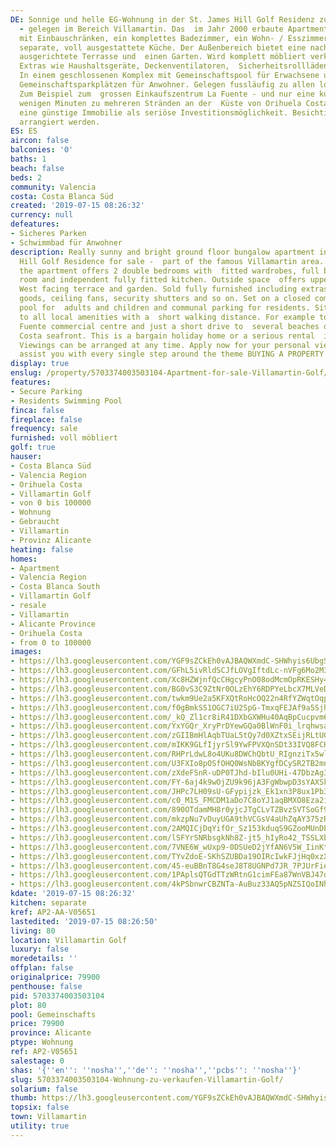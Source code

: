 ```yaml
---
DE: Sonnige und helle EG-Wohnung in der St. James Hill Golf Residenz zu verkaufen
  - gelegen im Bereich Villamartin. Das  im Jahr 2000 erbaute Apartment bietet 2 Sz.
  mit Einbauschränken, ein komplettes Badezimmer, ein Wohn- / Esszimmer  und eine
  separate, voll ausgestattete Küche. Der Außenbereich bietet eine nach Südwesten
  ausgerichtete Terrasse und  einen Garten. Wird komplett möbliert verkauft, einschließlich
  Extras wie Haushaltsgeräte, Deckenventilatoren,  Sicherheitsrollläden und so weiter.
  In einem geschlossenen Komplex mit Gemeinschaftspool für Erwachsene und Kinder  sowie
  Gemeinschaftsparkplätzen für Anwohner. Gelegen fussläufig zu allen lokalen Einrichtungen.
  Zum Beispiel zum  grossen Einkaufszentrum La Fuente - und nur eine kurze Fahrt von
  wenigen Minuten zu mehreren Stränden an der  Küste von Orihuela Costa. Dies ist
  eine günstige Immobilie als seriöse Investitionsmöglichkeit. Besichtigungen können  jederzeit
  arrangiert werden.
ES: ES
aircon: false
balconies: '0'
baths: 1
beach: false
beds: 2
community: Valencia
costa: Costa Blanca Süd
created: '2019-07-15 08:26:32'
currency: null
defeatures:
- Sicheres Parken
- Schwimmbad für Anwohner
description: Really sunny and bright ground floor bungalow apartment in the St James
  Hill Golf Residence for sale -  part of the famous Villamartin area. Built in 2000,
  the apartment offers 2 double bedrooms with  fitted wardrobes, full bathroom, lounge/dining
  room and independent fully fitted kitchen. Outside space  offers upper sunny South
  West facing terrace and garden. Sold fully furnished including extras such as  white
  goods, ceiling fans, security shutters and so on. Set on a closed complex with communal
  pool for  adults and children and communal parking for residents. Situated nearby
  to all local amenities with a  short walking distance. For example to the huge La
  Fuente commercial centre and just a short drive to  several beaches on the Orihuela
  Costa seafront. This is a bargain holiday home or a serious rental  investment opportunity.
  Viewings can be arranged at any time. Apply now for your personal viewing. We  can
  assist you with every single step around the theme BUYING A PROPERTY IN SPAIN.
display: true
enslug: /property/5703374003503104-Apartment-for-sale-Villamartin-Golf/
features:
- Secure Parking
- Residents Swimming Pool
finca: false
fireplace: false
frequency: sale
furnished: voll möbliert
golf: true
hauser:
- Costa Blanca Süd
- Valencia Region
- Orihuela Costa
- Villamartin Golf
- von 0 bis 100000
- Wohnung
- Gebraucht
- Villamartin
- Provinz Alicante
heating: false
homes:
- Apartment
- Valencia Region
- Costa Blanca South
- Villamartin Golf
- resale
- Villamartin
- Alicante Province
- Orihuela Costa
- from 0 to 100000
images:
- https://lh3.googleusercontent.com/YGF9sZCkEh0vAJBAQWXmdC-SHWhyis6UbgS80bcJqrkURnDnMddDT7PjJOg7BSitAuhe4CUGGFztAmdbV80=w640-rj-e30-l100
- https://lh3.googleusercontent.com/GFhL5ivRldSCJfLOVgIftdLc-nVFg6Mo2M3bcJeACorMOJZaq4lECa7hZC9jQu08f_OVx6KXIxgrbWAH2HM=w640-rj-e30-l100
- https://lh3.googleusercontent.com/Xc8HZWjnfQcCHgcyPnO08odMcmOpRKESHy4wA3XjlGZbZH9IGKGCcUhO7Yh72ooR61oaVBsFUthfpjTHoxru=w640-rj-e30-l100
- https://lh3.googleusercontent.com/BG0vS3C9ZtNr0OLzEhY6RDPYeLbcX7MLVeD_R70TDNaRqzCFJYYUkwi-gYBk0GleNNvrFMsfv4ifRL0TDLRj=w640-rj-e30-l100
- https://lh3.googleusercontent.com/twkm9Ue2a5KFXQtRoHcOQ22n4RfYZWqtOqpiloLsdWPo5HgEU3F1Cq6pOPJSkPaqWYe77b7-4ueAxuMf2-s=w640-rj-e30-l100
- https://lh3.googleusercontent.com/f0gBmkSS1OGC7iU2SpG-TmxqFEJAf9a5SjhlJ4fKLkPVEco3QiM7kGOCvQtsDFZUAutUnITl8_tO2tYNzi_b=w640-rj-e30-l100
- https://lh3.googleusercontent.com/_kQ_Zl1cr8iR41DXbGXWHu40AqBpCucpvm6-Odcf-Ug-fGzHJ1XnHrBv_hxDH2X2O6q2dtFiQywN9gkRws0l=w640-rj-e30-l100
- https://lh3.googleusercontent.com/YxYGQr_XryPrDYewGQa0BlWnF0i_lrqhwsa5leB5FWMiv7QepgUt9IwsqRZSIDibMA-qM7Cq4VywNZYpncRm=w640-rj-e30-l100
- https://lh3.googleusercontent.com/zGIIBmHlAqbTUaL5tQy7d0XZtxSEijRLtUQCaUzg0nts052qYYeMLh2gk57cGiDjTBVd_E50bfMs53JdXAJx=w640-rj-e30-l100
- https://lh3.googleusercontent.com/mIKK9GLfIjyrSl9YwFPVXQnSDt33IVQ8FCHDW8bYvGsLxt49MeiV2-mmsNWXHpSHi2MZHFIwve1wlbS8RgJ8=w640-rj-e30-l100
- https://lh3.googleusercontent.com/RHPrLdwL8o4UKu8DWChQbtU_RIgnziTx5wlxX2YX6QogUaYjuYG_SqTOfVbxXblKxgvM6bf9NizrPD0mDxie=w640-rj-e30-l100
- https://lh3.googleusercontent.com/U3FXIo8pOSfOHQ0WsNbBKYgfDCySR2TB2mnWpZbE2APmEzShaj5vg78CzRdIkrv2CDmbh6X7rrYWABfWwKmQ=w640-rj-e30-l100
- https://lh3.googleusercontent.com/zXdeFSnR-uDP0TJhd-bIlu0UHi-47DbzAg3O8rkQfnfqiJNTd_RGKHldL38_Tf62Yx7mc5agp-rOQsq9s9Q=w640-rj-e30-l100
- https://lh3.googleusercontent.com/FY-6aj4k9wOjZU9k96jA3FgWbwpD3sYAXSkLFEPUdX_M0Bv24d4keEUJdvWei5eWLw0HPsU5e3woss08Gfg=w640-rj-e30-l100
- https://lh3.googleusercontent.com/JHPc7LH09sU-GFypijzk_Ek1xn3P8ux1Pb32-7cK8p15nZP8gWkn_Mug5vSz2qg9kVs8ZSKDGEWVbzQNvgU=w640-rj-e30-l100
- https://lh3.googleusercontent.com/c0_M1S_FMCDM1aDo7C8oYJ1aqBMXO8Eza2iQqxtfOI3wvGeapqhzcQpApPDi6wYkL-NfLVPjdB8m4xkdZzQ=w640-rj-e30-l100
- https://lh3.googleusercontent.com/890OTdamMH8r0yjcJTgCLvTZBvzSVTSoGf9ofCqXV-o_RUTJ1V00HdJWWi76mugKQNj4tDXCh5B5abVr4Daw=w640-rj-e30-l100
- https://lh3.googleusercontent.com/mkzpNu7vDuyUGA9thVCGsV4aUhZqAY375zRITdZe7Q4pOtLnLvsU0TXcjsPKLNYiiUSXZosAanL-1gK-tP_v=w640-rj-e30-l100
- https://lh3.googleusercontent.com/2AMQICjDqYifOr_Sz153kduqS9GZooMUnDEPHdFYY0PuompA738-F7w0UiWkJGew8FFFwUxHUc4aRgUCNt8=w640-rj-e30-l100
- https://lh3.googleusercontent.com/lSFYrSNRbsgkNh8Z-jt5_hIyRo42_TSSLXbxogoxJb9yxittRHUNL81_ziHOya40QoZwiDzz7XJuyxWZkr5_=w640-rj-e30-l100
- https://lh3.googleusercontent.com/7VNE6W_wUxp9-0DSUeD2jYfAN6V5W_IinKtS4P12Gz5q6qbmlwa9ClR_13i6Q-lSvpWB9sTDAj9HwF4yNnA=w640-rj-e30-l100
- https://lh3.googleusercontent.com/TYvZdoE-SKhSZUBDa19OIRcIwkFJjHq0xzXcsYQYw8IwXBfijUAxGiYnpKLMAJw1LYZ15Lb8CHPkDObjAB7t2Q=w640-rj-e30-l100
- https://lh3.googleusercontent.com/45-euBBnT8G4seJ8T8UGNPd7JR_7PJUrFiegwFWWeOZmPIOK_G5uNtlFrnI1t1RHaszTl8pifyAV4ye2GT4p=w640-rj-e30-l100
- https://lh3.googleusercontent.com/1PAplsQTGdTTzWRtnG1cimFEa87WnVBJ47ds-crOAhwteBopR9mVqn4vW_WKHIalsIgEmtGyT_DrCIjt1QQd=w640-rj-e30-l100
- https://lh3.googleusercontent.com/4kPSbnwrCBZNTa-AuBuz33AQ5pNZSIQoINhT4P7wIR0leGPU0cswuP_FNCrLlGLGBWBzFVfA9pmA5jOzDlqA=w640-rj-e30-l100
kdate: '2019-07-15 08:26:32'
kitchen: separate
kref: AP2-AA-V05651
lastedited: '2019-07-15 08:26:50'
living: 80
location: Villamartin Golf
luxury: false
moredetails: ''
offplan: false
originalprice: 79900
penthouse: false
pid: 5703374003503104
plot: 80
pool: Gemeinschafts
price: 79900
province: Alicante
ptype: Wohnung
ref: AP2-V05651
salestage: 0
shas: '{''en'': ''nosha'',''de'': ''nosha'',''pcbs'': ''nosha''}'
slug: 5703374003503104-Wohnung-zu-verkaufen-Villamartin-Golf/
solarium: false
thumb: https://lh3.googleusercontent.com/YGF9sZCkEh0vAJBAQWXmdC-SHWhyis6UbgS80bcJqrkURnDnMddDT7PjJOg7BSitAuhe4CUGGFztAmdbV80=w400-h240-n-rj-e30-l100
topsix: false
town: Villamartin
utility: true
---
```

